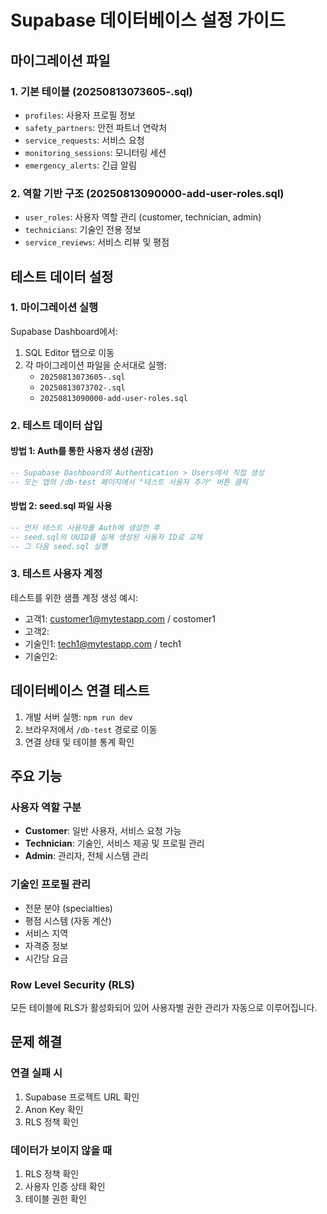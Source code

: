 # Supabase 데이터베이스 설정 가이드

## 마이그레이션 파일

### 1. 기본 테이블 (20250813073605-.sql)
- `profiles`: 사용자 프로필 정보
- `safety_partners`: 안전 파트너 연락처
- `service_requests`: 서비스 요청
- `monitoring_sessions`: 모니터링 세션
- `emergency_alerts`: 긴급 알림

### 2. 역할 기반 구조 (20250813090000-add-user-roles.sql)
- `user_roles`: 사용자 역할 관리 (customer, technician, admin)
- `technicians`: 기술인 전용 정보
- `service_reviews`: 서비스 리뷰 및 평점

## 테스트 데이터 설정

### 1. 마이그레이션 실행
Supabase Dashboard에서:
1. SQL Editor 탭으로 이동
2. 각 마이그레이션 파일을 순서대로 실행:
   - `20250813073605-.sql`
   - `20250813073702-.sql`
   - `20250813090000-add-user-roles.sql`

### 2. 테스트 데이터 삽입

#### 방법 1: Auth를 통한 사용자 생성 (권장)
```sql
-- Supabase Dashboard의 Authentication > Users에서 직접 생성
-- 또는 앱의 /db-test 페이지에서 "테스트 사용자 추가" 버튼 클릭
```

#### 방법 2: seed.sql 파일 사용
```sql
-- 먼저 테스트 사용자를 Auth에 생성한 후
-- seed.sql의 UUID를 실제 생성된 사용자 ID로 교체
-- 그 다음 seed.sql 실행
```

### 3. 테스트 사용자 계정

테스트를 위한 샘플 계정 생성 예시:
- 고객1: customer1@mytestapp.com / costomer1
- 고객2:
- 기술인1: tech1@mytestapp.com / tech1
- 기술인2: 

## 데이터베이스 연결 테스트

1. 개발 서버 실행: `npm run dev`
2. 브라우저에서 `/db-test` 경로로 이동
3. 연결 상태 및 테이블 통계 확인

## 주요 기능

### 사용자 역할 구분
- **Customer**: 일반 사용자, 서비스 요청 가능
- **Technician**: 기술인, 서비스 제공 및 프로필 관리
- **Admin**: 관리자, 전체 시스템 관리

### 기술인 프로필 관리
- 전문 분야 (specialties)
- 평점 시스템 (자동 계산)
- 서비스 지역
- 자격증 정보
- 시간당 요금

### Row Level Security (RLS)
모든 테이블에 RLS가 활성화되어 있어 사용자별 권한 관리가 자동으로 이루어집니다.

## 문제 해결

### 연결 실패 시
1. Supabase 프로젝트 URL 확인
2. Anon Key 확인
3. RLS 정책 확인

### 데이터가 보이지 않을 때
1. RLS 정책 확인
2. 사용자 인증 상태 확인
3. 테이블 권한 확인